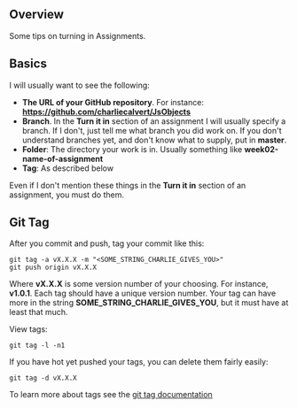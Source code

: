 ## Overview

Some tips on turning in Assignments.

## Basics

I will usually want to see the following:

- **The URL of your GitHub repository**. For instance: **https://github.com/charliecalvert/JsObjects**
- **Branch**. In the **Turn it in** section of an assignment I will usually specify a branch. If I don't, just tell me what branch you did work on. If you don't understand branches yet, and don't know what to supply, put in **master**.
- **Folder**: The directory your work is in. Usually something like **week02-name-of-assignment**
- **Tag**: As described below

Even if I don't mention these things in the **Turn it in** section of an assignment, you must do them.

## Git Tag

After you commit and push, tag your commit like this:

    git tag -a vX.X.X -m "<SOME_STRING_CHARLIE_GIVES_YOU>"
    git push origin vX.X.X

Where **vX.X.X** is some version number of your choosing. For instance, **v1.0.1**. Each tag should have a unique version number. Your tag can have more in the string **SOME_STRING_CHARLIE_GIVES_YOU**, but it must have at least that much.

View tags:

    git tag -l -n1

If you have hot yet pushed your tags, you can delete them fairly easily:

    git tag -d vX.X.X

To learn more about tags see the [git tag documentation](https://git-scm.com/book/en/v2/Git-Basics-Tagging)
